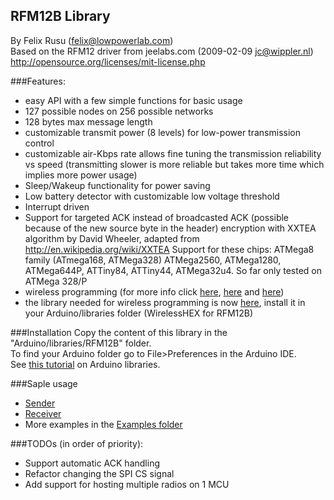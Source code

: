 RFM12B Library
----------------
By Felix Rusu (felix@lowpowerlab.com)
<br/>
Based on the RFM12 driver from jeelabs.com (2009-02-09 <jc@wippler.nl>)
<br/>
http://opensource.org/licenses/mit-license.php

###Features:
- easy API with a few simple functions for basic usage
- 127 possible nodes on 256 possible networks
- 128 bytes max message length
- customizable transmit power (8 levels) for low-power transmission control
- customizable air-Kbps rate allows fine tuning the transmission reliability vs speed (transmitting slower is more reliable but takes more time which implies more power usage)
- Sleep/Wakeup functionality for power saving
- Low battery detector with customizable low voltage threshold
- Interrupt driven
- Support for targeted ACK instead of broadcasted ACK (possible because of the new source byte in the header)
encryption with XXTEA algorithm by David Wheeler, adapted from http://en.wikipedia.org/wiki/XXTEA
Support for these chips: ATMega8 family (ATmega168, ATMega328) ATMega2560, ATMega1280, ATMega644P, ATTiny84, ATTiny44, ATMega32u4. So far only tested on ATMega 328/P
- wireless programming (for more info click [here](http://lowpowerlab.com/blog/2013/04/18/moteino-wireless-programming-source-code/), [here](http://lowpowerlab.com/?p=643) and [here](http://lowpowerlab.com/?p=669))
- the library needed for wireless programming is now [here](https://github.com/LowPowerLab/WirelessProgramming), install it in your Arduino/libraries folder (WirelessHEX for RFM12B)

###Installation
Copy the content of this library in the "Arduino/libraries/RFM12B" folder.
<br />
To find your Arduino folder go to File>Preferences in the Arduino IDE.
<br/>
See [this tutorial](http://learn.adafruit.com/arduino-tips-tricks-and-techniques/arduino-libraries) on Arduino libraries.

###Saple usage
- [Sender](https://github.com/LowPowerLab/RFM12B/blob/master/Examples/Send/Send.ino)
- [Receiver](https://github.com/LowPowerLab/RFM12B/blob/master/Examples/Receive/Receive.ino)
- More examples in the [Examples folder](https://github.com/LowPowerLab/RFM12B/tree/master/Examples)


###TODOs (in order of priority):
- Support automatic ACK handling
- Refactor changing the SPI CS signal
- Add support for hosting multiple radios on 1 MCU
